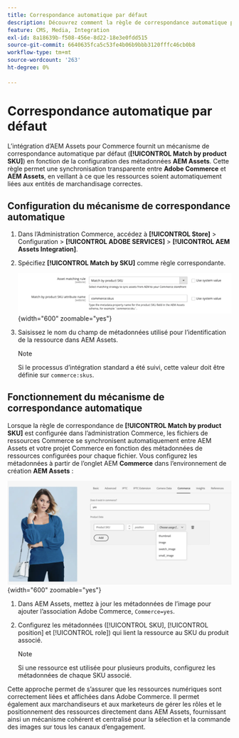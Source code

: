 ```yaml
---
title: Correspondance automatique par défaut
description: Découvrez comment la règle de correspondance automatique par défaut permet une synchronisation transparente entre Adobe Commerce et l’intégration d’AEM Assets, en veillant à ce que les ressources soient automatiquement liées aux entités de marchandisage appropriées.
feature: CMS, Media, Integration
exl-id: 8a18639b-f508-456e-8d22-18e3e0fdd515
source-git-commit: 6640635fca5c53fe4b06b9bbb3120fffc46cb0b8
workflow-type: tm+mt
source-wordcount: '263'
ht-degree: 0%

---
```


# Correspondance automatique par défaut

L’intégration d’AEM Assets pour Commerce fournit un mécanisme de correspondance automatique par défaut (**[!UICONTROL Match by product SKU]**) en fonction de la configuration des métadonnées **AEM Assets**. Cette règle permet une synchronisation transparente entre **Adobe Commerce** et **AEM Assets**, en veillant à ce que les ressources soient automatiquement liées aux entités de marchandisage correctes.

## Configuration du mécanisme de correspondance automatique

1. Dans l’Administration Commerce, accédez à **[!UICONTROL Store]** > Configuration > **[!UICONTROL ADOBE SERVICES]** > **[!UICONTROL AEM Assets Integration]**.

1. Spécifiez **[!UICONTROL Match by SKU]** comme règle correspondante.

   ![règle de rapprochement automatisé par défaut](../assets/ootb-matching-rule.png){width="600" zoomable="yes"}

1. Saisissez le nom du champ de métadonnées utilisé pour l’identification de la ressource dans AEM Assets.

   >[!NOTE]
   >
   > Si le processus d’intégration standard a été suivi, cette valeur doit être définie sur `commerce:skus`.

## Fonctionnement du mécanisme de correspondance automatique

Lorsque la règle de correspondance de **[!UICONTROL Match by product SKU]** est configurée dans l’administration Commerce, les fichiers de ressources Commerce se synchronisent automatiquement entre AEM Assets et votre projet Commerce en fonction des métadonnées de ressources configurées pour chaque fichier. Vous configurez les métadonnées à partir de l’onglet AEM **Commerce** dans l’environnement de création **AEM Assets** :

![ Exemple de métadonnées ](../assets/example-metadata.png){width="600" zoomable="yes"}

1. Dans AEM Assets, mettez à jour les métadonnées de l’image pour ajouter l’association Adobe Commerce, `Commerce=yes`.

1. Configurez les métadonnées ([!UICONTROL SKU], [!UICONTROL position] et [!UICONTROL role]) qui lient la ressource au SKU du produit associé.

   >[!NOTE]
   >
   > Si une ressource est utilisée pour plusieurs produits, configurez les métadonnées de chaque SKU associé.

Cette approche permet de s’assurer que les ressources numériques sont correctement liées et affichées dans Adobe Commerce. Il permet également aux marchandiseurs et aux marketeurs de gérer les rôles et le positionnement des ressources directement dans AEM Assets, fournissant ainsi un mécanisme cohérent et centralisé pour la sélection et la commande des images sur tous les canaux d’engagement.
